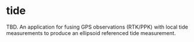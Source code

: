 # tide
TBD. An application for fusing GPS observations (RTK/PPK) with local tide measurements to produce an ellipsoid referenced tide measurement.
